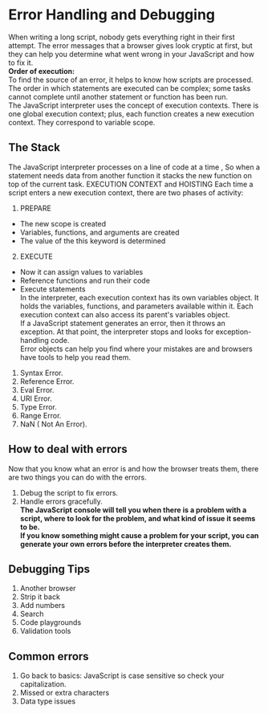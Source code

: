 # Error Handling and Debugging
When writing a long script, nobody gets everything right in their first attempt. The error messages that a browser gives look cryptic at first, but they can help you determine what went wrong in your JavaScript and how to fix it. <br />
**Order of execution:** <br />
To find the source of an error, it helps to know how scripts are processed. The order in which statements are executed can be complex; some tasks cannot complete until another statement or function has been run. <br />
The JavaScript interpreter uses the concept of execution contexts. There is one global execution context; plus, each function creates a new execution context. They correspond to variable scope. <br />
## The Stack 
The JavaScript interpreter processes 	on a line of code at a time , So when a statement needs data from another function it stacks the new function on top of the current task.
EXECUTION CONTEXT and HOISTING
Each time a script enters a new execution context, there are two phases of activity: <br />
1. PREPARE
* The new scope is created
* Variables, functions, and arguments are created
* The value of the this keyword is determined <br />
2. EXECUTE
* Now it can assign values to variables
* Reference functions and run their code
* Execute statements <br />
In the interpreter, each execution context has its own variables object. It holds the variables, functions, and parameters available within it. Each execution context can also access its parent's variables object. <br />
If a JavaScript statement generates an error, then it throws an exception. At that point, the interpreter stops and looks for exception-handling code. <br />
Error objects can help you find where your mistakes are and browsers have tools to help you read them. <br />
1. Syntax Error.
2. Reference Error.
3. Eval Error.
4. URI Error.
5. Type Error.
6. Range Error.
7. NaN ( Not An Error).
## How to deal with errors
Now that you know what an error is and how the browser treats them, there are two things you can do with the errors. <br />
1. Debug the script to fix errors.
2.  Handle errors gracefully.<br />
**The JavaScript console will tell you when there is a problem with a script, where to look for the problem, and what kind of issue it seems to be.** <br />
**If you know something might cause a problem for your script, you can generate your own errors before the interpreter creates them.** <br />
## Debugging Tips
1. Another browser
2. Strip it back
3. Add numbers
4. Search
5. Code playgrounds
6. Validation tools
## Common errors
1. Go back to basics: JavaScript is case sensitive so check your capitalization.  
2. Missed or extra characters
3. Data type issues
